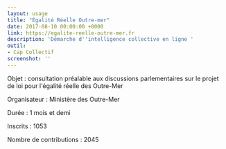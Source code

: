 ```yaml
---
layout: usage
title: "Égalité Réelle Outre-mer"
date: 2017-08-10 00:00:00 +0000
link: https://egalite-reelle-outre-mer.fr
description: 'Démarche d''intelligence collective en ligne '
outil:
- Cap Collectif
screenshot: ''
---
```



Objet : consultation préalable aux discussions parlementaires sur le projet de loi pour l'égalité réelle des Outre-Mer

Organisateur : Ministère des Outre-Mer

Durée : 1 mois et demi

Inscrits : 1053

Nombre de contributions : 2045